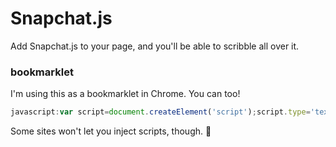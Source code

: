 # Snapchat.js

Add Snapchat.js to your page, and you'll be able to scribble all over it.

### bookmarklet

I'm using this as a bookmarklet in Chrome. You can too!
```javascript
javascript:var script=document.createElement('script');script.type='text/javascript';script.src='//brandly.github.io/Snapchat.js/snapchat.min.js';document.head.appendChild(script);
```
Some sites won't let you inject scripts, though. :octopus:
